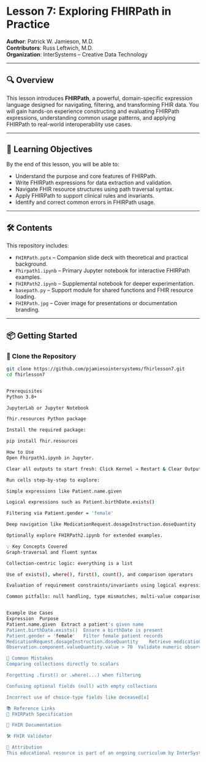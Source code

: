 # Lesson 7: Exploring FHIRPath in Practice

**Author**: Patrick W. Jamieson, M.D.  
**Contributors**: Russ Leftwich, M.D.  
**Organization**: InterSystems – Creative Data Technology

---

## 🔍 Overview

This lesson introduces **FHIRPath**, a powerful, domain-specific expression language designed for navigating, filtering, and transforming FHIR data. You will gain hands-on experience constructing and evaluating FHIRPath expressions, understanding common usage patterns, and applying FHIRPath to real-world interoperability use cases.

---

## 🎯 Learning Objectives

By the end of this lesson, you will be able to:

- Understand the purpose and core features of FHIRPath.
- Write FHIRPath expressions for data extraction and validation.
- Navigate FHIR resource structures using path traversal syntax.
- Apply FHIRPath to support clinical rules and invariants.
- Identify and correct common errors in FHIRPath usage.

---

## 🛠️ Contents

This repository includes:

- `FHIRPath.pptx` – Companion slide deck with theoretical and practical background.
- `Fhirpath1.ipynb` – Primary Jupyter notebook for interactive FHIRPath examples.
- `FHIRPath2.ipynb` – Supplemental notebook for deeper experimentation.
- `basepath.py` – Support module for shared functions and FHIR resource loading.
- `FHIRPath.jpg` – Cover image for presentations or documentation branding.

---

## 📦 Getting Started

### 🔗 Clone the Repository

```bash
git clone https://github.com/pjamiesointersystems/fhirlesson7.git
cd fhirlesson7


Prerequisites
Python 3.8+

JupyterLab or Jupyter Notebook

fhir.resources Python package

Install the required package:

pip install fhir.resources

How to Use
Open Fhirpath1.ipynb in Jupyter.

Clear all outputs to start fresh: Click Kernel → Restart & Clear Output.

Run cells step-by-step to explore:

Simple expressions like Patient.name.given

Logical expressions such as Patient.birthDate.exists()

Filtering via Patient.gender = 'female'

Deep navigation like MedicationRequest.dosageInstruction.doseQuantity

Optionally explore FHIRPath2.ipynb for extended examples.

💡 Key Concepts Covered
Graph-traversal and fluent syntax

Collection-centric logic: everything is a list

Use of exists(), where(), first(), count(), and comparison operators

Evaluation of requirement constraints/invariants using logical expressions

Common pitfalls: null handling, type mismatches, multi-value comparisons


Example Use Cases
Expression	Purpose
Patient.name.given	Extract a patient's given name
Patient.birthDate.exists()	Ensure a birthDate is present
Patient.gender = 'female'	Filter female patient records
MedicationRequest.dosageInstruction.doseQuantity	Retrieve medication dosage info
Observation.component.valueQuantity.value > 70	Validate numeric observations

🚫 Common Mistakes
Comparing collections directly to scalars

Forgetting .first() or .where(...) when filtering

Confusing optional fields (null) with empty collections

Incorrect use of choice-type fields like deceased[x]

📚 Reference Links
🔗 FHIRPath Specification

📘 FHIR Documentation

🛠 FHIR Validator

🧠 Attribution
This educational resource is part of an ongoing curriculum by InterSystems to teach modern FHIR-based data science and application development using open tools.